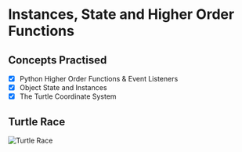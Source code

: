 # Instances, State and Higher Order Functions  
## Concepts Practised  
- [x] Python Higher Order Functions & Event Listeners  
- [x] Object State and Instances  
- [x] The Turtle Coordinate System  

## Turtle Race  
![Turtle Race](https://user-images.githubusercontent.com/98851253/154783894-1c7cfc07-0752-402d-800f-afbed8fdea9a.gif)
